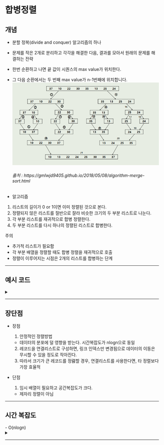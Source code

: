 # 합병정렬

<h2>개념</h2>

- 분할 정복(divide and conquer) 알고리즘의 하나
- 문제를 작은 2개로 분리하고 각각을 해결한 다음, 결과를 모아서 원래의 문제를 해결하는 전략

- 한번 순환하고 나면 끝 값이 시퀀스의 max value가 위치한다.

- 그 다음 순환에서는 두 번째 max value가 n-1번째에 위치합니다.
  ![Alt text](../../../img/mergesort.PNG)
  
  <h6>출처 : https://gmlwjd9405.github.io/2018/05/08/algorithm-merge-sort.html </h6>

- 알고리즘
1. 리스트의 길이가 0 or 1이면 이미 정렬된 것으로 본다.
2. 정렬되지 않은 리스트를 절반으로 잘라 비슷한 크기의 두 부분 리스트로 나눈다.
3. 각 부분 리스트를 재귀적으로 합병 정렬한다.
4. 두 부분 리스트를 다시 하나의 정렬된 리스트로 합병한다.

주의
- 추가적 리스트가 필요함
- 각 부분 배열을 정렬할 때도 합병 정렬을 재귀적으로 호출
- 정렬이 이루어지는 시점은 2개의 리스트를 합병하는 단계

---

<h2>예시 코드</h2> 
<details>
<summary> </summary>
<div markdown="1">

```python
# 리스트를 쪼개는 부분
def merge_sort(arr):
    # 첫 줄에 이 탈출 조건을 다는 것이 중요함.
    #  리스트를 요소 하나 남을 때까지 merge_sort(쪼개기) 반복
    if len(arr) < 2: return arr

    md_idx = len(arr)//2 # 입력된 리스트의 중간 인덱스
    
    # 8개의 리스트 중 왼쪽편 4개 리스트 >> 왼쪽 2개리스트 >> 왼쪽 1개 리스트 나올때까지 재귀
    left = merge_sort(arr[:md_idx]) 
    # 8개의 리스트 중 오른쪽 4개 리스트 >> 오른쪽 2개 리스트 >> 오른쪽 1개 리스트 나올때까지 재귀
    right = merge_sort(arr[md_idx:])
    # 합병 시작
    merged_list = merging(left, right)
    # 합병된 리스트를 left, right에 순차적으로 반환 >> 최종 정렬된 list 반환
    return merged_list

# 쪼개진 리스트를 합병하는 부분
def merging(lft_li, rit_li):
    merged_li = []
    # 대소 비교하면서 오른쪽 왼쪽 리스트에서 하나씩 빠지고 마지막 하나가 남음
    while len(lft_li) > 0 and len(rit_li) > 0:
        if lft_li[0] > rit_li[0]:
            merged_li.append(rit_li.pop(0))
        else:
            merged_li.append(lft_li.pop(0))
    
    # 남는 하나를 처리하는 if문
    if lft_li:
        merged_li += lft_li
    else:
        merged_li += rit_li

    # 2개 요소를 가진 리스트 반환>> 4개 요소를 가진 리스트 반환>> 8개의 요소를 가진 리스트 반환
    return merged_li

test_list = [6,4,5,2,3,1,7,9,8]
sorted_list = merge_sort(test_list)
print(sorted_list)
```
<h6>참조 : https://bblackscene21.tistory.com/8 </h6>

</div>
</details>

---

<h2>장단점</h2>

- 장점
  1. 안정적인 정렬방법
    - 데이터의 분포에 덜 영향을 받는다. 시간복잡도가  nlogn으로 동일
  2. 레코드을 연결리스트로 구성하면, 링크 인덱스만 변경됨으로 데이터의 이동은 무시할 수 있을 정도로 작아진다.
  3. 따라서 크기가 큰 레코드를 정렳할 경우, 연결리스트를 사용한다면, 타 정렬보다 가장 효율적

- 단점
  1. 임시 배열이 필요하고 공간복잡도가 크다.
    - 제자리 정렬이 아님

---

<h2> 시간 복잡도 </h2>
- O(nlogn)
<details>
<summary> </summary>
<div markdown="1">

각 합병 단계의 비교 연산
크기 1인 부분 배열 2개를 합병하는 데는 최대 2번의 비교 연산이 필요하고, 부분 배열의 쌍이 4개이므로 24=8번의 비교 연산이 필요하다. 다음 단계에서는 크기 2인 부분 배열 2개를 합병하는 데 최대 4번의 비교 연산이 필요하고, 부분 배열의 쌍이 2개이므로 42=8번의 비교 연산이 필요하다. 마지막 단계에서는 크기 4인 부분 배열 2개를 합병하는 데는 최대 8번의 비교 연산이 필요하고, 부분 배열의 쌍이 1개이므로 8*1=8번의 비교 연산이 필요하다. 이것을 일반화하면 하나의 합병 단계에서는 최대 n번의 비교 연산을 수행함을 알 수 있다.
최대 n번
순환 호출의 깊이 만큼의 합병 단계 * 각 합병 단계의 비교 연산 = nlog₂n

https://gmlwjd9405.github.io/2018/05/08/algorithm-merge-sort.html

각 합병 단계의 이동 연산
임시 배열에 복사했다가 다시 가져와야 되므로 이동 연산은 총 부분 배열에 들어 있는 요소의 개수가 n인 경우, 레코드의 이동이 2n번 발생한다.
순환 호출의 깊이 만큼의 합병 단계 * 각 합병 단계의 이동 연산 = 2nlog₂n
https://gmlwjd9405.github.io/2018/05/08/algorithm-merge-sort.html

</div>
</details>


---